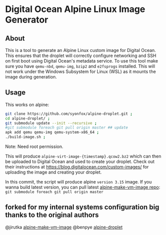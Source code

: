 # Digital Ocean Alpine Linux Image Generator


## About
This is a tool to generate an Alpine Linux custom image for Digital Ocean. This ensures that the droplet will correctly configure networking and SSH on first boot using Digital Ocean's metadata service. To use this tool make sure you have `qemu-nbd`, `qemu-img`, `bzip2` and `e2fsprogs` installed. This will not work under the Windows Subsystem for Linux (WSL) as it mounts the image during generation.

## Usage
This works on alpine:
```bash
git clone https://github.com/syonfox/alpine-droplet.git ;
cd alpine-droplet/ ;
git submodule update --init --recursive ;
#git submodule foreach git pull origin master ## update
apk add qemu qemu-img qemu-system-x86_64 ;
./build-image.sh ;
```

Note: Need root permission.

This will produce `alpine-virt-image-{timestamp}.qcow2.bz2` which can then be uploaded to Digital Ocean and used to create your droplet. Check out their instructions at https://blog.digitalocean.com/custom-images/ for uploading the image and creating your droplet.

In this commit, the script will produce alpine `version 3.15` image. If you wanna build latest version, you can pull latest [alpine-make-vm-image repo](https://github.com/alpinelinux/alpine-make-vm-image): `git submodule foreach git pull origin master`


## forked for my internal systems configuration big thanks to the original authors

@jirutka [alpine-make-vm-image](https://github.com/alpinelinux/alpine-make-vm-image)
@benpye [alpine-droplet](https://github.com/benpye/alpine-droplet)

